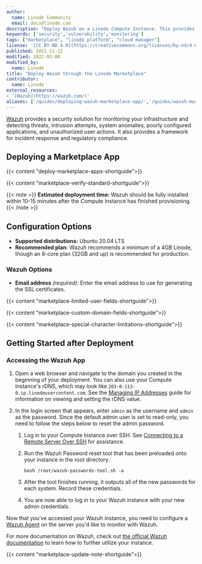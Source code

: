 ```yaml
---
author:
  name: Linode Community
  email: docs@linode.com
description: "Deploy Wazuh on a Linode Compute Instance. This provides you with an open source a security monitoring solution."
keywords: ['security','vulnerability','monitoring']
tags: ["marketplace", "linode platform", "cloud manager"]
license: '[CC BY-ND 4.0](https://creativecommons.org/licenses/by-nd/4.0)'
published: 2021-11-12
modified: 2022-03-08
modified_by:
  name: Linode
title: "Deploy Wazuh through the Linode Marketplace"
contributor:
  name: Linode
external_resources:
- '[Wazuh](https://wazuh.com/)'
aliases: ['/guides/deploying-wazuh-marketplace-app/','/guides/wazuh-marketplace-app/']
---
```


[Wazuh](https://wazuh.com/) provides a security solution for monitoring your infrastructure and detecting threats, intrusion attempts, system anomalies, poorly configured applications, and unauthorized user actions. It also provides a framework for incident response and regulatory compliance.

## Deploying a Marketplace App

{{< content "deploy-marketplace-apps-shortguide">}}

{{< content "marketplace-verify-standard-shortguide">}}

{{< note >}}
**Estimated deployment time:** Wazuh should be fully installed within 10-15 minutes after the Compute Instance has finished provisioning.
{{< /note >}}

## Configuration Options

- **Supported distributions:** Ubuntu 20.04 LTS
- **Recommended plan:** Wazuh recommends a minimum of a 4GB Linode, though an 8-core plan (32GB and up) is recommended for production.

### Wazuh Options

- **Email address** *(required)*: Enter the email address to use for generating the SSL certificates.

{{< content "marketplace-limited-user-fields-shortguide">}}

{{< content "marketplace-custom-domain-fields-shortguide">}}

{{< content "marketplace-special-character-limitations-shortguide">}}

## Getting Started after Deployment

### Accessing the Wazuh App

1.  Open a web browser and navigate to the domain you created in the beginning of your deployment. You can also use your Compute Instance's rDNS, which may look like `203-0-113-0.ip.linodeusercontent.com`. See the [Managing IP Addresses](/docs/products/compute/compute-instances/guides/manage-ip-addresses/) guide for information on viewing and setting the rDNS value.

1.  In the login screen that appears, enter `admin` as the username and `admin` as the password. Since the default admin user is set to read-only, you need to follow the steps below to reset the admin password.

    1.  Log in to your Compute Instance over SSH. See [Connecting to a Remote Server Over SSH](/docs/guides/connect-to-server-over-ssh/) for assistance.

    1.  Run the Wazuh Password reset tool that has been preloaded onto your instance in the root directory:

            bash /root/wazuh-passwords-tool.sh -a

    1. After the tool finishes running, it outputs all of the new passwords for each system. Record these credentials.

    1. You are now able to log in to your Wazuh instance with your new admin credentials.

Now that you’ve accessed your Wazuh instance, you need to configure a [Wazuh Agent](https://documentation.wazuh.com/current/installation-guide/wazuh-agent/index.html) on the server you'd like to monitor with Wazuh.

For more documentation on Wazuh, check out [the official Wazuh documentation](https://documentation.wazuh.com/current/installation-guide/index.html) to learn how to further utilize your instance.

{{< content "marketplace-update-note-shortguide">}}